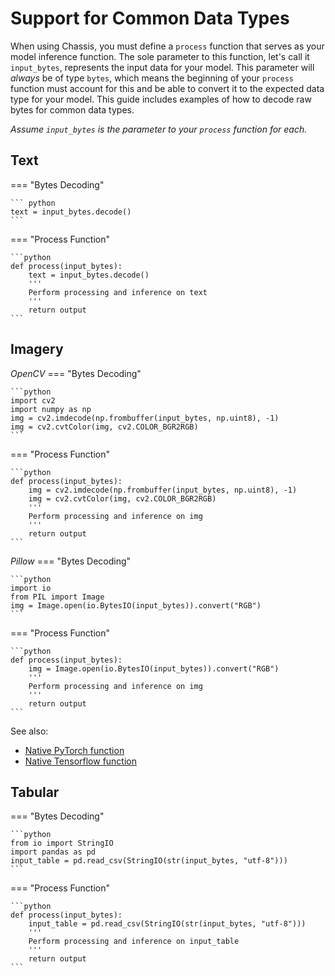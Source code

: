 # Support for Common Data Types

When using Chassis, you must define a `process` function that serves as your model inference function. The sole parameter to this function, let's call it `input_bytes`, represents the input data for your model. This parameter will *always* be of type `bytes`, which means the beginning of your `process` function must account for this and be able to convert it to the expected data type for your model. This guide includes examples of how to decode raw bytes for common data types.

*Assume `input_bytes` is the parameter to your `process` function for each.*

## Text

=== "Bytes Decoding"

    ``` python
    text = input_bytes.decode()
    ```

=== "Process Function"

    ```python
    def process(input_bytes):
        text = input_bytes.decode()
        '''
        Perform processing and inference on text
        '''
        return output
    ```

## Imagery

*OpenCV*
=== "Bytes Decoding"

    ```python
    import cv2
    import numpy as np
    img = cv2.imdecode(np.frombuffer(input_bytes, np.uint8), -1)
    img = cv2.cvtColor(img, cv2.COLOR_BGR2RGB)
    ```

=== "Process Function"

    ```python
    def process(input_bytes):
        img = cv2.imdecode(np.frombuffer(input_bytes, np.uint8), -1)
        img = cv2.cvtColor(img, cv2.COLOR_BGR2RGB)
        '''
        Perform processing and inference on img
        '''
        return output
    ```

*Pillow*
=== "Bytes Decoding"

    ```python
    import io
    from PIL import Image
    img = Image.open(io.BytesIO(input_bytes)).convert("RGB")
    ```

=== "Process Function"

    ```python
    def process(input_bytes):
        img = Image.open(io.BytesIO(input_bytes)).convert("RGB")
        '''
        Perform processing and inference on img
        '''
        return output
    ```

See also:

* [Native PyTorch function](https://pytorch.org/docs/stable/generated/torch.frombuffer.html)
* [Native Tensorflow function](https://www.tensorflow.org/api_docs/python/tf/io/decode_raw)

## Tabular

=== "Bytes Decoding"

    ```python
    from io import StringIO
    import pandas as pd
    input_table = pd.read_csv(StringIO(str(input_bytes, "utf-8")))
    ```

=== "Process Function"

    ```python
    def process(input_bytes):
        input_table = pd.read_csv(StringIO(str(input_bytes, "utf-8")))
        '''
        Perform processing and inference on input_table
        '''
        return output
    ```
